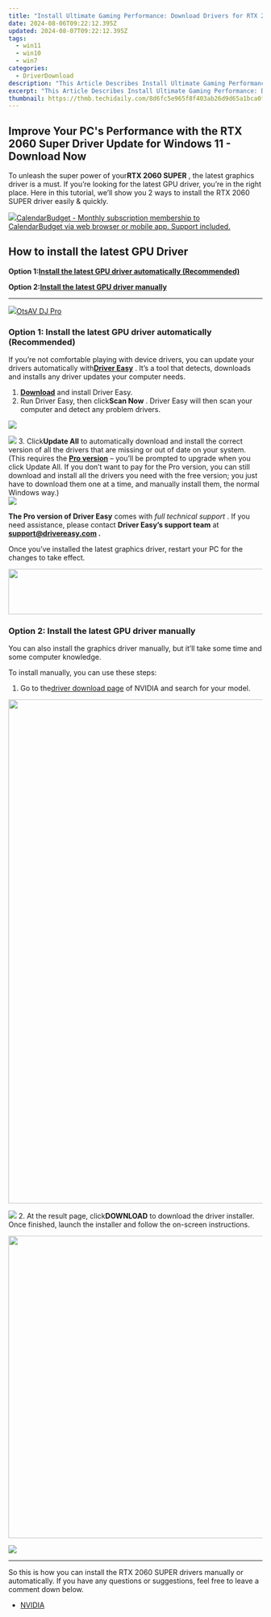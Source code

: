 ```yaml
---
title: "Install Ultimate Gaming Performance: Download Drivers for RTX 2060 Super on Windows Platforms (Win10/Win11)"
date: 2024-08-06T09:22:12.395Z
updated: 2024-08-07T09:22:12.395Z
tags:
  - win11
  - win10
  - win7
categories:
  - DriverDownload
description: "This Article Describes Install Ultimate Gaming Performance: Download Drivers for RTX 2060 Super on Windows Platforms (Win10/Win11)"
excerpt: "This Article Describes Install Ultimate Gaming Performance: Download Drivers for RTX 2060 Super on Windows Platforms (Win10/Win11)"
thumbnail: https://thmb.techidaily.com/8d6fc5e965f8f403ab26d9d65a1bca0fa8c0fcf476d607d4885f74d57cfde7c9.jpg
---
```


## Improve Your PC's Performance with the RTX 2060 Super Driver Update for Windows 11 - Download Now

To unleash the super power of your**RTX 2060 SUPER** , the latest graphics driver is a must. If you’re looking for the latest GPU driver, you’re in the right place. Here in this tutorial, we’ll show you 2 ways to install the RTX 2060 SUPER driver easily & quickly.

<!-- affiliate ads begin -->
<a href="https://secure.2checkout.com/order/checkout.php?PRODS=37701530&QTY=1&AFFILIATE=108875&CART=1"><img src="https://secure.avangate.com/images/merchant/6fe0c81e3f9438db11ebbfba6c5ce460/products/copy_cbLogo_with_text_blue.png" border="0">CalendarBudget - Monthly subscription membership to CalendarBudget via web browser or mobile app. Support included. </a>
<!-- affiliate ads end -->
## How to install the latest GPU Driver

 **Option 1:[Install the latest GPU driver automatically (Recommended)](https://www.drivereasy.com/knowledge/rtx-2060-super-drivers-download-update-for-windows-10/#option1)**

 **Option 2:[Install the latest GPU driver manually](https://tools.techidaily.com/drivereasy/download/)**

---

<!-- affiliate ads begin -->
<a href="https://otszone.ots7.com/order/checkout.php?PRODS=4713321&QTY=1&AFFILIATE=108875&CART=1"><img src="https://green.ots7.com/screenshots/OtsAV/OtsAVDJ1.90-300x188.jpg" border="0">OtsAV DJ Pro</a>
<!-- affiliate ads end -->
### Option 1: Install the latest GPU driver automatically (Recommended)

 If you’re not comfortable playing with device drivers, you can update your drivers automatically with[**Driver Easy**](https://tools.techidaily.com/drivereasy/download/) . It’s a tool that detects, downloads and installs any driver updates your computer needs.

1. **[Download](https://tools.techidaily.com/drivereasy/download/)**  and install Driver Easy.
2. Run Driver Easy, then click**Scan Now** . Driver Easy will then scan your computer and detect any problem drivers.  
<!-- affiliate ads begin -->
<a href="https://store.iobit.com/order/checkout.php?PRODS=1468905&QTY=1&AFFILIATE=108875&CART=1"><img src="https://secure.avangate.com/images/merchant/184260348236f9554fe9375772ff966e/ascscan_728x90.png" border="0"></a>
<!-- affiliate ads end -->
![](https://images.drivereasy.com/wp-content/uploads/2020/11/Scan-now-1.jpg)
3. Click**Update All** to automatically download and install the correct version of all the drivers that are missing or out of date on your system.  
 (This requires the **[Pro version](https://tools.techidaily.com/drivereasy/download/)**  – you’ll be prompted to upgrade when you click Update All. If you don’t want to pay for the Pro version, you can still download and install all the drivers you need with the free version; you just have to download them one at a time, and manually install them, the normal Windows way.)  
![](https://images.drivereasy.com/wp-content/uploads/2021/04/de-2060-super-update.jpg)

**The Pro version of Driver Easy** comes with _full technical support_ . If you need assistance, please contact **Driver Easy’s support team** at **[support@drivereasy.com](https://tools.techidaily.com/drivereasy/download/) .**

 Once you’ve installed the latest graphics driver, restart your PC for the changes to take effect.

<!-- affiliate ads begin -->
<a href="https://zonlipartnershipprogram.pxf.io/c/5597632/1596691/17882" target="_top" id="1596691"><img src="//a.impactradius-go.com/display-ad/17882-1596691" border="0" alt="" width="728" height="90"/></a><img height="0" width="0" src="https://imp.pxf.io/i/5597632/1596691/17882" style="position:absolute;visibility:hidden;" border="0" />
<!-- affiliate ads end -->
### Option 2: Install the latest GPU driver manually

 You can also install the graphics driver manually, but it’ll take some time and some computer knowledge.

To install manually, you can use these steps:

1. Go to the[driver download page](https://tools.techidaily.com/drivereasy/download/) of NVIDIA and search for your model.  
<!-- affiliate ads begin -->
<a href="https://funwhole.sjv.io/c/5597632/1702887/17189" target="_top" id="1702887"><img src="//a.impactradius-go.com/display-ad/17189-1702887" border="0" alt="" width="1000" height="1000"/></a><img height="0" width="0" src="https://imp.pxf.io/i/5597632/1702887/17189" style="position:absolute;visibility:hidden;" border="0" />
<!-- affiliate ads end -->
![](https://images.drivereasy.com/wp-content/uploads/2021/04/2060-super-manually-1.jpg)
2. At the result page, click**DOWNLOAD** to download the driver installer. Once finished, launch the installer and follow the on-screen instructions.  
<!-- affiliate ads begin -->
<a href="https://appsumo.8odi.net/c/5597632/2075471/7443" target="_top" id="2075471"><img src="//a.impactradius-go.com/display-ad/7443-2075471" border="0" alt="" width="1200" height="600"/></a><img height="0" width="0" src="https://appsumo.8odi.net/i/5597632/2075471/7443" style="position:absolute;visibility:hidden;" border="0" />
<!-- affiliate ads end -->
![](https://images.drivereasy.com/wp-content/uploads/2021/04/2060-super-manually-2.jpg)

---

 So this is how you can install the RTX 2060 SUPER drivers manually or automatically. If you have any questions or suggestions, feel free to leave a comment down below.

* [NVIDIA](https://tools.techidaily.com/drivereasy/download/)

<ins class="adsbygoogle"
     style="display:block"
     data-ad-format="autorelaxed"
     data-ad-client="ca-pub-7571918770474297"
     data-ad-slot="1223367746"></ins>



<ins class="adsbygoogle"
     style="display:block"
     data-ad-client="ca-pub-7571918770474297"
     data-ad-slot="8358498916"
     data-ad-format="auto"
     data-full-width-responsive="true"></ins>
